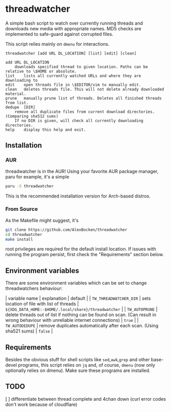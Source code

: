 # threadwatcher
A simple bash script to watch over currently running threads and downloads new media with appropriate names.
MD5 checks are implemented to safe-guard against corrupted files.

This script relies mainly on `dmenu` for interactions.

```
threadwatcher [add URL DL_LOCATION] [list] [edit] [clean]

add URL DL_LOCATION
	downloads specified thread to given location. Paths can be relative to \$HOME or absolute.
list	lists all currently watched URLs and where they are downloading to
edit	open threads file in \$EDITOR/vim to manually edit.
clean	deletes threads file. This will not delete already downloaded material.
prune	manually prune list of threads. Deletes all finished threads from list.
dedupe	[DIR]
	remove all duplicate files from current download directories. (Comparing sha512 sums)
	If no DIR is given, will check all currently downloading directories.
help	display this help and exit.
```

## Installation

### AUR
threadwatcher is in the AUR! Using your favorite AUR package manager, paru for example, it's a simple
```sh
paru -S threadwatcher
```
This is the recommended installation version for Arch-based distros.

### From Source
As the Makefile might suggest, it's
```sh
git clone https://github.com/AlexBocken/threadwatcher
cd threadwatcher
make install
```
root privileges are required for the default install location.
If issues with running the program persist, first check the "Requirements" section below.

## Environment variables
There are some environment variables which can be set to change threadwatchers behaviour:

| variable name          | explanation                                                                                                                      | default                                              |
| `TW_THREADWATCHER_DIR` | sets location of file with list of threads                                                                                       | `${XDG_DATA_HOME:-$HOME/.local/share}/threadwatcher` |
| `TW_AUTOPRUNE`         | delete threads out of list if nothing can be found on scan. (Can result in wrong behaviour with unreliable internet connections) | `true`                                               |
| `TW_AUTODEDUPE`        | remove duplicates automatically after each scan. (Using sha521 sums)                                                             | `false`                                              |

## Requirements
Besides the obvious stuff for shell scripts like `sed`,`awk`,`grep` and other base-devel programs, this script relies on `jq` and, of course, `dmenu` (now only optionally relies on dmenu).
Make sure these programs are installed.

## TODO

[ ] differentiate between thread complete and 4chan down (curl error codes don't work because of cloudflare)
